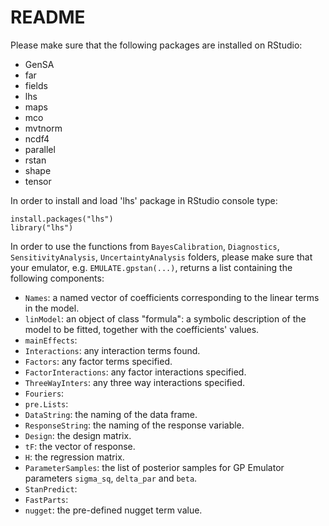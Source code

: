 # README

Please make sure that the following packages are installed on RStudio:

* GenSA
* far
* fields
* lhs
* maps
* mco
* mvtnorm
* ncdf4
* parallel
* rstan
* shape
* tensor

In order to install and load 'lhs' package in RStudio console type:
```
install.packages("lhs")
library("lhs")
```
In order to use the functions from `BayesCalibration`, `Diagnostics`, `SensitivityAnalysis`, `UncertaintyAnalysis` folders, please make sure that your emulator, e.g. `EMULATE.gpstan(...)`, returns a list containing the following components:

* `Names`: a named vector of coefficients corresponding to the linear terms in the model.
* `linModel`: an object of class "formula": a symbolic description of the model to be fitted, together with the coefficients' values.
* `mainEffects`:
* `Interactions`: any interaction terms found.
* `Factors`: any factor terms specified.
* `FactorInteractions`: any factor interactions specified.
* `ThreeWayInters`: any three way interactions specified.
* `Fouriers`:
* `pre.Lists`:
* `DataString`: the naming of the data frame.
* `ResponseString`: the naming of the response variable.
* `Design`: the design matrix.
* `tF`: the vector of response.
* `H`: the regression matrix.
* `ParameterSamples`: the list of posterior samples for GP Emulator parameters `sigma_sq`, `delta_par` and `beta`.
* `StanPredict`:
* `FastParts`:
* `nugget`: the pre-defined nugget term value.




